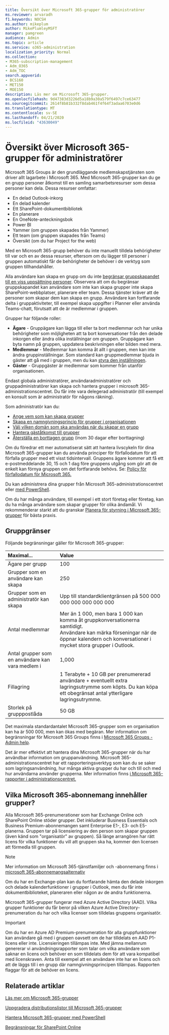 ```yaml
---
title: Översikt över Microsoft 365-grupper för administratörer
ms.reviewer: arvaradh
f1.keywords: NOCSH
ms.author: mikeplum
author: MikePlumleyMSFT
manager: pamgreen
audience: Admin
ms.topic: article
ms.service: o365-administration
localization_priority: Normal
ms.collection:
- M365-subscription-management
- Adm_O365
- Adm_TOC
search.appverid:
- BCS160
- MET150
- MOE150
description: Läs mer om Microsoft 365-grupper.
ms.openlocfilehash: 9d47383d3226d5a18b9a30a579f6497c7ce63477
ms.sourcegitcommit: 2614f8b81b332f8dab461f4f64f3adaa6703e0d6
ms.translationtype: MT
ms.contentlocale: sv-SE
ms.lasthandoff: 04/21/2020
ms.locfileid: "43630049"
---
```

# <a name="overview-of-microsoft-365-groups-for-administrators"></a>Översikt över Microsoft 365-grupper för administratörer

Microsoft 365 Groups är den grundläggande medlemskapstjänsten som driver allt lagarbete i Microsoft 365. Med Microsoft 365-grupper kan du ge en grupp personer åtkomst till en samling samarbetsresurser som dessa personer kan dela. Dessa resurser omfattar:

- En delad Outlook-inkorg
- En delad kalender
- Ett SharePoint-dokumentbibliotek
- En planerare
- En OneNote-anteckningsbok
- Power BI
- Yammer (om gruppen skapades från Yammer)
- Ett team (om gruppen skapades från Teams)
- Översikt (om du har Project for the web)

Med en Microsoft 365-grupp behöver du inte manuellt tilldela behörigheter till var och en av dessa resurser, eftersom om du lägger till personer i gruppen automatiskt får de behörigheter de behöver i de verktyg som gruppen tillhandahåller.

Alla användare kan skapa en grupp om du inte [begränsar gruppskapandet till en viss uppsättning personer](manage-creation-of-groups.md). Observera att om du begränsar gruppskapandet kan användare som inte kan skapa grupper inte skapa SharePoint-webbplatser, planerare eller team. Dessa tjänster kräver att de personer som skapar dem kan skapa en grupp. Användare kan fortfarande delta i gruppaktiviteter, till exempel skapa uppgifter i Planner eller använda Teams-chatt, förutsatt att de är medlemmar i gruppen.

Grupper har följande roller:

- **Ägare** - Gruppägare kan lägga till eller ta bort medlemmar och har unika behörigheter som möjligheten att ta bort konversationer från den delade inkorgen eller ändra olika inställningar om gruppen. Gruppägare kan byta namn på gruppen, uppdatera beskrivningen eller bilden med mera.
- **Medlemmar** - Medlemmar kan komma åt allt i gruppen, men kan inte ändra gruppinställningar. Som standard kan gruppmedlemmar bjuda in gäster att gå med i gruppen, men du kan [styra den inställningen](manage-guest-access-in-groups.md).
- **Gäster** - Gruppgäster är medlemmar som kommer från utanför organisationen.

Endast globala administratörer, användaradministratörer och gruppadministratörer kan skapa och hantera grupper i microsoft 365-administrationscentret. Du får inte vara delegerad administratör (till exempel en konsult som är administratör för någons räkning).

Som administratör kan du:

- [Ange vem som kan skapa grupper](manage-creation-of-groups.md)
- [Skapa en namngivningsprincip för grupper i organisationen](groups-naming-policy.md)
- [Välj vilken domän som ska användas när du skapar en grupp](choose-domain-to-create-groups.md)
- [Hantera gäståtkomst till grupper](manage-guest-access-in-groups.md)
- [Återställa en borttagen grupp](restore-deleted-group.md) (inom 30 dagar efter borttagning)

Om du föredrar ett mer automatiserat sätt att hantera livscykeln för dina Microsoft 365-grupper kan du använda principer för förfallodatum för att förfalla grupper med ett visst tidsintervall. Gruppens ägare kommer att få ett e-postmeddelande 30, 15 och 1 dag före gruppens utgång som gör att de enkelt kan förnya gruppen om det fortfarande behövs. Se: [Policy för förfallodatum för Microsoft 365.](office-365-groups-expiration-policy.md)

Du kan administrera dina grupper från Microsoft 365-administrationscentret eller [med PowerShell](https://docs.microsoft.com/office365/enterprise/powershell/manage-office-365-groups-with-powershell).

Om du har många användare, till exempel i ett stort företag eller företag, kan du ha många användare som skapar grupper för olika ändamål. Vi rekommenderar starkt att du granskar [Planera för styrning i Microsoft 365-grupper](plan-for-groups-governance.md) för bästa praxis.

## <a name="group-limits"></a>Gruppgränser

Följande begränsningar gäller för Microsoft 365-grupper:

|Maximal...|Value|
|:---------|:----|
|Ägare per grupp|100|
|Grupper som en användare kan skapa|250|
|Grupper som en administratör kan skapa|Upp till standardklientgränsen på 500 000 000 000 000 000 000|
|Antal medlemmar|Mer än 1 000, men bara 1 000 kan komma åt gruppkonversationerna samtidigt. <br>Användare kan märka förseningar när de öppnar kalendern och konversationer i mycket stora grupper i Outlook.|
|Antal grupper som en användare kan vara medlem i|1,000|
|Fillagring|1 Terabyte + 10 GB per prenumererad användare + eventuellt extra lagringsutrymme som köpts. Du kan köpa ett obegränsat antal ytterligare lagringsutrymme.|
|Storlek på grupppostlåda|50 GB|

Det maximala standardantalet Microsoft 365-grupper som en organisation kan ha är 500 000, men kan ökas med begäran. Mer information om begränsningar för Microsoft 365 Groups finns i [Microsoft 365 Groups - Admin help](https://support.office.com/article/3f780e8e-61aa-4287-830d-ff6209cbc192.aspx).

Det är mer effektivt att hantera dina Microsoft 365-grupper när du har användbar information om gruppanvändning. Microsoft 365-administrationscentret har ett rapporteringsverktyg som kan du se saker som lagringsanvändning, hur många aktiva grupper du har och till och med hur användarna använder grupperna. Mer information finns [i Microsoft 365-rapporter i administrationscentret.](../activity-reports/office-365-groups.md)

## <a name="which-microsoft-365-plans-include-groups"></a>Vilka Microsoft 365-abonnemang innehåller grupper?

Alla Microsoft 365-prenumerationer som har Exchange Online och SharePoint Online stöder grupper. Det inkluderar Business Essentials och Business Premium-abonnemangen samt Enterprise E1-, E3- och E5-planerna. Gruppen tar på licensiering av den person som skapar gruppen (även känd som "organisatör" av gruppen). Så länge arrangören har rätt licens för vilka funktioner du vill att gruppen ska ha, kommer den licensen att förmedla till gruppen.

> [!NOTE]
> Mer information om Microsoft 365-tjänstfamiljer och -abonnemang finns i [microsoft 365-abonnemangsalternativ](https://docs.microsoft.com/office365/servicedescriptions/office-365-platform-service-description/office-365-plan-options)

Om du har en Exchange-plan kan du fortfarande hämta den delade inkorgen och delade kalenderfunktioner i grupper i Outlook, men du får inte dokumentbiblioteket, planeraren eller någon av de andra funktionerna.

Microsoft 365-grupper fungerar med Azure Active Directory (AAD). Vilka grupper funktioner du får beror på vilken Azure Active Directory-prenumeration du har och vilka licenser som tilldelas gruppens organisatör.

> [!IMPORTANT]
> Om du har en Azure AD Premium-prenumeration för alla gruppfunktioner kan användare gå med i gruppen oavsett om de har tilldelats en AAD P1-licens eller inte. Licensieringen tillämpas inte.
> Med jämna mellanrum genererar vi användningsrapporter som talar om vilka användare som saknar en licens och behöver en som tilldelats dem för att vara kompatibel med licenskraven. Anta till exempel att en användare inte har en licens och att de läggs till i en grupp där namngivningsprincipen tillämpas. Rapporten flaggar för att de behöver en licens.

## <a name="related-articles"></a>Relaterade artiklar

[Läs mer om Microsoft 365-grupper](https://support.office.com/article/learn-about-office-365-groups-b565caa1-5c40-40ef-9915-60fdb2d97fa2)

[Uppgradera distributionslistor till Microsoft 365-grupper](../manage/upgrade-distribution-lists.md)

[Hantera Microsoft 365-grupper med PowerShell](https://docs.microsoft.com/office365/enterprise/powershell/manage-office-365-groups-with-powershell)

[Begränsningar för SharePoint Online](https://docs.microsoft.com/office365/servicedescriptions/sharepoint-online-service-description/sharepoint-online-limits)
